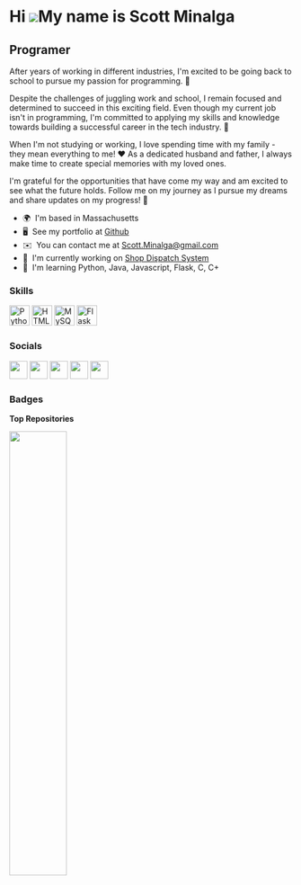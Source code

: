 Hi ![](https://user-images.githubusercontent.com/18350557/176309783-0785949b-9127-417c-8b55-ab5a4333674e.gif)My name is Scott Minalga
=====================================================================================================================================

Programer
---------

After years of working in different industries, I'm excited to be going back to school to pursue my passion for programming. 🚀

Despite the challenges of juggling work and school, I remain focused and determined to succeed in this exciting field. Even though my current job isn't in programming, I'm committed to applying my skills and knowledge towards building a successful career in the tech industry. 🔧

When I'm not studying or working, I love spending time with my family - they mean everything to me! ❤️
As a dedicated husband and father, I always make time to create special memories with my loved ones. 

I'm grateful for the opportunities that have come my way and am excited to see what the future holds. Follow me on my journey as I pursue my dreams and share updates on my progress! 🌟

* 🌍  I'm based in Massachusetts
* 🖥️  See my portfolio at [Github](http://github.com/ScottMinalga)
* ✉️  You can contact me at [Scott.Minalga@gmail.com](mailto:Scott.Minalga@gmail.com)
* 🚀  I'm currently working on [Shop Dispatch System](http://github.com/ScottMinalga/Shop-Dispatch-Web-App)
* 🧠  I'm learning Python, Java, Javascript, Flask, C, C+

### Skills


<p align="left">
<a href="https://www.python.org/" target="_blank" rel="noreferrer"><img src="https://raw.githubusercontent.com/danielcranney/readme-generator/main/public/icons/skills/python-colored.svg" width="36" height="36" alt="Python" /></a>
<a href="https://developer.mozilla.org/en-US/docs/Glossary/HTML5" target="_blank" rel="noreferrer"><img src="https://raw.githubusercontent.com/danielcranney/readme-generator/main/public/icons/skills/html5-colored.svg" width="36" height="36" alt="HTML5" /></a>
<a href="https://www.mysql.com/" target="_blank" rel="noreferrer"><img src="https://raw.githubusercontent.com/danielcranney/readme-generator/main/public/icons/skills/mysql-colored.svg" width="36" height="36" alt="MySQL" /></a>
<a href="https://flask.palletsprojects.com/en/2.0.x/" target="_blank" rel="noreferrer"><img src="https://raw.githubusercontent.com/danielcranney/readme-generator/main/public/icons/skills/flask-colored-dark.svg" width="36" height="36" alt="Flask" /></a>
</p>


### Socials

<p align="left"> <a href="https://discord.com/users/S/ick#7713" target="_blank" rel="noreferrer"><img src="https://raw.githubusercontent.com/danielcranney/readme-generator/main/public/icons/socials/discord.svg" width="32" height="32" /></a> <a href="https://www.facebook.com/scott.minalga" target="_blank" rel="noreferrer"><img src="https://raw.githubusercontent.com/danielcranney/readme-generator/main/public/icons/socials/facebook.svg" width="32" height="32" /></a> <a href="https://www.github.com/ScottMinalga" target="_blank" rel="noreferrer"><img src="https://raw.githubusercontent.com/danielcranney/readme-generator/main/public/icons/socials/github-dark.svg" width="32" height="32" /></a> <a href="https://www.linkedin.com/in/scott-minalga-47b0a4255/" target="_blank" rel="noreferrer"><img src="https://raw.githubusercontent.com/danielcranney/readme-generator/main/public/icons/socials/linkedin.svg" width="32" height="32" /></a> <a href="https://www.twitter.com/slick57_" target="_blank" rel="noreferrer"><img src="https://raw.githubusercontent.com/danielcranney/readme-generator/main/public/icons/socials/twitter.svg" width="32" height="32" /></a></p>

### Badges

<b>Top Repositories</b>

<div width="100%" align="center"><a href="https://github.com/ScottMinalga/Shop-Dispatch-Web-App" align="left"><img align="left" width="45%" src="https://github-readme-stats.vercel.app/api/pin/?username=ScottMinalga&repo=Shop-Dispatch-Web-App&title_color=0891b2&text_color=ffffff&icon_color=0891b2&bg_color=1c1917&hide_border=true&locale=en" /></a></div><br /><br /><br /><br /><br /><br /><br />

